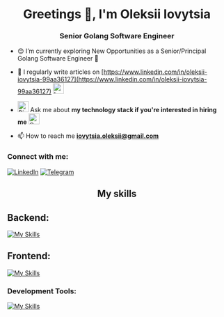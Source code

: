 <h1 align="center">Greetings 👋, I'm Oleksii Iovytsia</h1>
<h3 align="center">Senior Golang Software Engineer</h3>

- 😊 I’m currently exploring New Opportunities as a Senior/Principal Golang Software Engineer 🚀


- 📝 I regularly write articles on [https://www.linkedin.com/in/oleksii-iovytsia-99aa36127](https://www.linkedin.com/in/oleksii-iovytsia-99aa36127)  <img src="https://raw.githubusercontent.com/Tarikul-Islam-Anik/Animated-Fluent-Emojis/master/Emojis/Smilies/Love%20Letter.png" alt="Love Letter" width="25" height="25" />

- <img src="https://raw.githubusercontent.com/Tarikul-Islam-Anik/Animated-Fluent-Emojis/master/Emojis/Smilies/Right%20Anger%20Bubble.png" alt="Right Anger Bubble" width="25" height="25" />   Ask me about **my technology stack if you're interested in hiring me**  <img src="https://raw.githubusercontent.com/Tarikul-Islam-Anik/Animated-Fluent-Emojis/master/Emojis/Smilies/Cat%20with%20Wry%20Smile.png" alt="Cat with Wry Smile" width="25" height="25" />

- 📫 How to reach me **iovytsia.oleksii@gmail.com**

<h3 align="left">Connect with me:</h3>

[![LinkedIn](https://img.shields.io/badge/LinkedIn-0077B5?style=for-the-badge&logo=linkedin&logoColor=white)](https://www.linkedin.com/in/oleksii-iovytsia-99aa36127/)
[![Telegram](https://img.shields.io/badge/Telegram-2CA5E0?style=for-the-badge&logo=telegram&logoColor=white)](https://t.me/IonTheOne)

<h2 align="center">My skills</h2>
<h2 align="left">Backend:</h2>

[![My Skills](https://skillicons.dev/icons?i=go,docker,kubernetes,mongodb,postgresql,aws,gcp,azure,redis,bash,kafka,prometheus,grafana,nginx,linux)](https://skillicons.dev)

<h2 align="left">Frontend:</h2>

[![My Skills](https://skillicons.dev/icons?i=html,css,js,ts,react,sass)](https://skillicons.dev)

<h3 align="left">Development Tools: </h3>

[![My Skills](https://skillicons.dev/icons?i=git,github,gitlab,vscode,bash,postman)](https://skillicons.dev)
